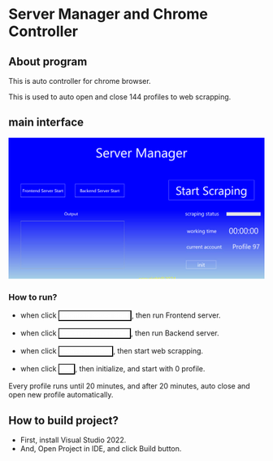 # Server Manager and Chrome Controller 

## About program

This is auto controller for chrome browser.

This is used to auto open and close 144 profiles to web scrapping.

##  main interface
<img src = "main.png">

### How to run?
- when click <button style = "color: white; background:transparent">Frontend Server Start</button>, then run Frontend server.

- when click <button style = "color: white; background:transparent">Backend Server Start</button>, then run Backend server.

- when click <button style = "color: white; background:transparent">Start Scrapping </button>, then start web scrapping.
- when click <button style = "color: white; background:transparent">init </button>, then initialize, and start with 0 profile.

Every profile runs until 20 minutes, and after 20 minutes, auto close and open new profile automatically.


## How to build project?

- First, install Visual Studio 2022.
- And, Open Project in IDE, and click Build button.
  
  

